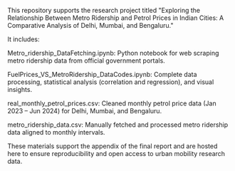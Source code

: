 This repository supports the research project titled "Exploring the Relationship Between Metro Ridership and Petrol Prices in Indian Cities: A Comparative Analysis of Delhi, Mumbai, and Bengaluru."

It includes:

Metro_ridership_DataFetching.ipynb: Python notebook for web scraping metro ridership data from official government portals.

FuelPrices_VS_MetroRidership_DataCodes.ipynb: Complete data processing, statistical analysis (correlation and regression), and visual insights.

real_monthly_petrol_prices.csv: Cleaned monthly petrol price data (Jan 2023 – Jun 2024) for Delhi, Mumbai, and Bengaluru.

metro_ridership_data.csv: Manually fetched and processed metro ridership data aligned to monthly intervals.

These materials support the appendix of the final report and are hosted here to ensure reproducibility and open access to urban mobility research data.
